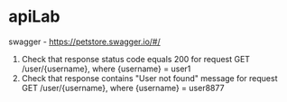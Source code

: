 # apiLab
swagger - https://petstore.swagger.io/#/

1. Check that response status code equals 200 for request GET /user/{username}, where {username} = user1
2. Check that response contains "User not found" message for request GET /user/{username}, where {username} = user8877
